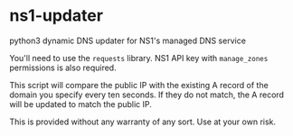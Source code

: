 # ns1-updater
python3 dynamic DNS updater for NS1's managed DNS service

You'll need to use the `requests` library. NS1 API key with `manage_zones` permissions is also required. 

This script will compare the public IP with the existing A record of the domain you specify every ten seconds. 
If they do not match, the A record will be updated to match the public IP. 

This is provided without any warranty of any sort. Use at your own risk. 
